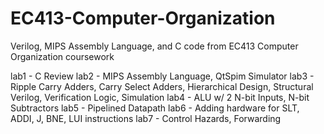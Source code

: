 # EC413-Computer-Organization
Verilog, MIPS Assembly Language, and C code from EC413 Computer Organization coursework

lab1 - C Review
lab2 - MIPS Assembly Language, QtSpim Simulator
lab3 - Ripple Carry Adders, Carry Select Adders, Hierarchical Design, Structural Verilog, Verification Logic, Simulation
lab4 - ALU w/ 2 N-bit Inputs, N-bit Subtractors
lab5 - Pipelined Datapath
lab6 - Adding hardware for SLT, ADDI, J, BNE, LUI instructions
lab7 - Control Hazards, Forwarding
